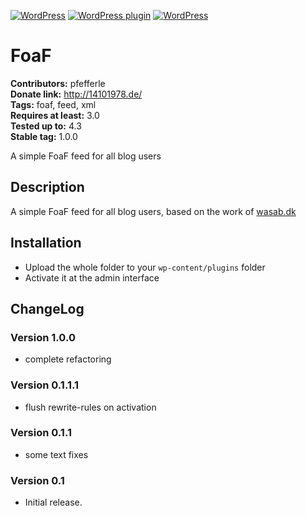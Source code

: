 [![WordPress](https://img.shields.io/wordpress/v/simple-foaf.svg?style=flat-square)](https://wordpress.org/plugins/simple-foaf/) [![WordPress plugin](https://img.shields.io/wordpress/plugin/v/simple-foaf.svg?style=flat-square)](https://wordpress.org/plugins/simple-foaf/changelog/) [![WordPress](https://img.shields.io/wordpress/plugin/dt/simple-foaf.svg?style=flat-square)](https://wordpress.org/plugins/simple-foaf/) 

# FoaF #
**Contributors:** pfefferle  
**Donate link:** http://14101978.de/  
**Tags:** foaf, feed, xml  
**Requires at least:** 3.0  
**Tested up to:** 4.3  
**Stable tag:** 1.0.0  

A simple FoaF feed for all blog users

## Description ##

A simple FoaF feed for all blog users, based on the work of [wasab.dk](http://www.wasab.dk/morten/blog/archives/2004/07/05/wordpress-plugin-foaf-output)

## Installation ##

* Upload the whole folder to your `wp-content/plugins` folder
* Activate it at the admin interface

## ChangeLog ##

### Version 1.0.0 ###
* complete refactoring

### Version 0.1.1.1 ###
* flush rewrite-rules on activation

### Version 0.1.1 ###
* some text fixes

### Version 0.1 ###
* Initial release.
